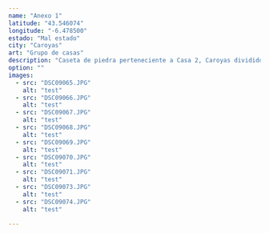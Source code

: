 ```yaml
---
name: "Anexo 1"
latitude: "43.546074"
longitude: "-6.478500"
estado: "Mal estado"
city: "Caroyas"
art: "Grupo de casas"
description: "Caseta de piedra perteneciente a Casa 2, Caroyas dividido en dos espacios de parecido tamaño. No queda ni rastro del tejado, pero la mampostería es muy bonita y de buena calidad. Uno de los dos espacios debía ser antiguamente un horno de leña."
option: ""
images:
  - src: "DSC09065.JPG"
    alt: "test"
  - src: "DSC09066.JPG"
    alt: "test"
  - src: "DSC09067.JPG"
    alt: "test"
  - src: "DSC09068.JPG"
    alt: "test"
  - src: "DSC09069.JPG"
    alt: "test"
  - src: "DSC09070.JPG"
    alt: "test"    
  - src: "DSC09071.JPG"
    alt: "test"  
  - src: "DSC09073.JPG"
    alt: "test"  
  - src: "DSC09074.JPG"
    alt: "test"   

---
```

